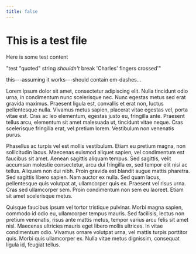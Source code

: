 ```yaml
---
title: false
---
```


# This is a test file

Here is some test content

"test "quoted" string *shouldn't* break 'Charles' fingers crossed'"

this---assuming it works---should contain em-dashes...

Lorem ipsum dolor sit amet, consectetur adipiscing elit. Nulla tincidunt odio urna, in condimentum nunc scelerisque nec. Nunc egestas metus sed erat gravida maximus. Praesent ligula est, convallis et erat non, luctus pellentesque nulla. Vivamus metus sapien, placerat vitae egestas vel, porta vitae est. Cras ac leo elementum, egestas justo eu, fringilla ante. Praesent tellus arcu, elementum sit amet malesuada ut, tincidunt vitae neque. Cras scelerisque fringilla erat, vel pretium lorem. Vestibulum non venenatis purus.

Phasellus ac turpis vel est mollis vestibulum. Etiam eu pretium magna, non sollicitudin lacus. Maecenas euismod aliquet sapien, vel condimentum est faucibus sit amet. Aenean sagittis aliquam tempus. Sed sagittis, velit accumsan molestie consectetur, arcu dui fringilla ex, sed tempor elit nisi ac tellus. Aliquam non dui nibh. Proin gravida est blandit augue mattis pharetra. Sed sagittis libero sapien. Nam auctor ex nulla. Sed quam lacus, pellentesque quis volutpat at, ullamcorper quis ex. Praesent vel risus urna. Cras sed ullamcorper sem. Proin condimentum non sem eu laoreet. Etiam sit amet scelerisque metus.

Quisque faucibus ipsum vel tortor tristique pulvinar. Morbi magna sapien, commodo id odio eu, ullamcorper tempus mauris. Sed facilisis, lectus non pretium venenatis, risus ante mattis metus, tempor varius arcu felis sit amet nisl. Maecenas ultricies mauris eget libero mollis ultrices. In vitae condimentum odio. Vivamus ornare volutpat urna, vel mattis turpis porttitor quis. Morbi quis ullamcorper ex. Nulla vitae metus dignissim, consequat ligula id, feugiat tellus.
